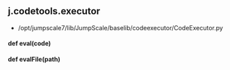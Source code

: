 ## j.codetools.executor

- /opt/jumpscale7/lib/JumpScale/baselib/codeexecutor/CodeExecutor.py

#### def eval(code) 

#### def evalFile(path) 


